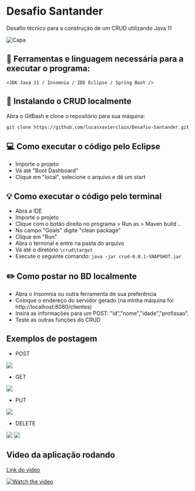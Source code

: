 # Desafio Santander
Desafio técnico para a construção de um CRUD utilizando Java 11

<img src="https://www.santander.co.uk/themes/custom/santander_web18/logo.svg" alt="Capa">

## :hammer: Ferramentas e linguagem necessária para a executar o programa:  
`<JDK Java 11 / Insomnia / IDE Eclipse / Spring Boot />`  

## 🚀 Instalando o CRUD localmente

Abra o GitBash e clone o repositório para sua máquina:  
```
git clone https://github.com/lucasxavierclain/Desafio-Santander.git
```
## 💻 Como executar o código pelo Eclipse
* Importe o projeto
* Vá até "Boot Dashboard"
* Clique em "local", selecione o arquivo e dê um start

## :bulb: Como executar o código pelo terminal  
* Abra a IDE
* Importe o projeto
* Clique com o botão direito no programa > Run as > Maven build ..
* No campo "Goals" digite "clean package"
* Clique em "Run"
* Abra o terminal e entre na pasta do arquivo
* Vá até o diretório ``` \crud\target ``` 
* Execute o seguinte comando: ``` java -jar crud-0.0.1-SNAPSHOT.jar ```

## :pencil2: Como postar no BD localmente
* Abra o Insomnia ou outra ferramenta de sua preferência
* Coloque o endereço do servidor gerado (na minha máquina foi http://localhost:8080/clientes)
* Insira as informações para um POST: "id","nome","idade","profissao".
* Teste as outras funções do CRUD

## Exemplos de postagem
* POST  
<img src="https://i.imgur.com/t9lCCfs.png" >  

* GET
<img src="https://i.imgur.com/Ebfo8bH.png" > 

* PUT
<img src="https://i.imgur.com/MvhN7ol.png" >

* DELETE
<img src="https://i.imgur.com/uxCxzeK.png" >  
<img src="https://i.imgur.com/pM29hZT.png" >


## Video da aplicação rodando
<a href="https://youtu.be/AY_7LR-EEog">Link do video<a/>
  
[![Watch the video](https://img.youtube.com/vi/AY_7LR-EEog/maxresdefault.jpg)](https://youtu.be/AY_7LR-EEog)
